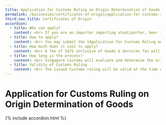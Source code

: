 ```yaml
---
title: Application for Customs Ruling on Origin Determination of Goods
permalink: /businesses/certificates-of-origin/application-for-customs-ruling-on-origin-determination-of-goods
third_nav_title: Certificates of Origin
accordion:
  - title: Who can apply?
    content: <br> If you are an importer importing stout/porter, beer including ale, medicated samsu and other samsu from these [FTA Partners](/documents/businesses/preferential-tariffs-table-as-of-11-jun-2019.pdf) under one of Singapore’s Free Trade Agreements, you may apply for a Customs Ruling on Origin Determination of Imported Goods. <br><br> Please note that origin rulings are only applicable for use within Singapore. If your goods are imported into another country, please seek the advice of the relevant authority in the importing country. <br>
  - title: How to apply?
    content: <br> You may submit the [Application for Customs Ruling on Origin Determination of Imported Goods](https://form.gov.sg/#!/5cb03416bc22ae0010760c72) with the following supporting documents <br><br> -   Product catalogue/brochure <br> -   Product specification/datasheet <br> -   Manufacturing process <br> -   Documentation provided by the manufacturer/supplier to establish the originating status of the product. <br><br> Each application is for the origin determination of ONE product. The contact details are enclosed in the application form. <br>
  - title: How much does it cost to apply?
    content: <br> A fee of S$75 inclusive of Goods & Services Tax will be charged for each application. Payment must be made upon receiving the billing notification from Singapore Customs. The billing indicates the bill reference number and would only be generated after we received the complete submission of your application form and supporting documents. <br><br> You may pay via Inter Bank Giro (IBG), NETS or credit card. Payment by NETS or credit card can be made at any SingPost branch.  <br>  
  - title: How long is the process?
    content: <br> Singapore Customs will evaluate and determine the originating status of your product. You will receive a letter, indicating the applicant’s/company’s name and address, the product’s name and description, and our assessment of the originating status of your product. <br><br> The origin determination process may take up to 30 days, depending on the complexity of the product and the completeness of the information furnished. <br>
  - title: Validity of Customs Ruling
    content: <br> The issued Customs ruling will be valid at the time of issuance based on the Customs Act and its subsidiary legislation in force at the time of the issuance of the Customs ruling. All matters within the issued Customs ruling do not apply three years after the date of issuance, or the date a provision of the Customs Act (including its subsidiary legislation) is repealed or amended to the extent that the repeal or amendment changes the way that provision applies in this ruling, which ever comes earlier. The issued Customs ruling may also be withdrawn or rescinded on the grounds stated in paragraph 7(9) of the Schedule to the Customs Act.   
---
```


# Application for Customs Ruling on Origin Determination of Goods

{% include accordion.html %}
